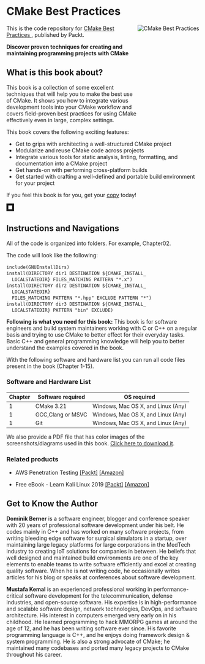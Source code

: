 # CMake Best Practices 

<a href="https://www.packtpub.com/product/cmake-best-practices/9781803239729?utm_source=github&utm_medium=repository&utm_campaign="><img src="https://static.packt-cdn.com/products/9781803239729/cover/smaller" alt="CMake Best Practices " height="256px" align="right"></a>

This is the code repository for [CMake Best Practices ](https://www.packtpub.com/product/cmake-best-practices/9781803239729?utm_source=github&utm_medium=repository&utm_campaign=), published by Packt.

**Discover proven techniques for creating and maintaining programming projects with CMake**

## What is this book about?
This book is a collection of some excellent techniques that will help you to make the best use of CMake. It shows you how to integrate various development tools into your CMake workflow and covers field-proven best practices for using CMake effectively even in large, complex settings.

This book covers the following exciting features:

* Get to grips with architecting a well-structured CMake project
* Modularize and reuse CMake code across projects
* Integrate various tools for static analysis, linting, formatting, and documentation into a CMake project
* Get hands-on with performing cross-platform builds
* Get started with crafting a well-defined and portable build environment for your project



If you feel this book is for you, get your [copy](https://www.amazon.com/dp/1803239727) today!

<a href="https://www.packtpub.com/?utm_source=github&utm_medium=banner&utm_campaign=GitHubBanner"><img src="https://raw.githubusercontent.com/PacktPublishing/GitHub/master/GitHub.png" 
alt="https://www.packtpub.com/" border="5" /></a>

## Instructions and Navigations
All of the code is organized into folders. For example, Chapter02.

The code will look like the following:
```
include(GNUInstallDirs)
install(DIRECTORY dir1 DESTINATION ${CMAKE_INSTALL_
  LOCALSTATEDIR} FILES_MATCHING PATTERN "*.x")
install(DIRECTORY dir2 DESTINATION ${CMAKE_INSTALL_
  LOCALSTATEDIR}
  FILES_MATCHING PATTERN "*.hpp" EXCLUDE PATTERN "*")
install(DIRECTORY dir3 DESTINATION ${CMAKE_INSTALL_
  LOCALSTATEDIR} PATTERN "bin" EXCLUDE)
```

**Following is what you need for this book:**
This book is for software engineers and build system maintainers working with C or C++ on a regular basis and trying to use CMake to better effect for their everyday tasks. Basic C++ and general programming knowledge will help you to better understand the examples covered in the book.

With the following software and hardware list you can run all code files present in the book (Chapter 1-15).
### Software and Hardware List
| Chapter | Software required | OS required |
| -------- | ------------------------------------ | ----------------------------------- |
| 1 | CMake 3.21 | Windows, Mac OS X, and Linux (Any) |
| 1 | GCC,Clang or MSVC | Windows, Mac OS X, and Linux (Any) |
| 1 | Git | Windows, Mac OS X, and Linux (Any) |


We also provide a PDF file that has color images of the screenshots/diagrams used in this book. [Click here to download it](https://static.packt-cdn.com/downloads/9781803239729_ColorImages.pdf).

### Related products
* AWS Penetration Testing  [[Packt]](https://www.packtpub.com/product/aws-penetration-testing/9781839216923?utm_source=github&utm_medium=repository&utm_campaign=) [[Amazon]](https://www.amazon.com/dp/1839216921)

* Free eBook - Learn Kali Linux 2019 [[Packt]](https://www.packtpub.com/free-ebook/learn-kali-linux-2019/9781789611809?utm_source=github&utm_medium=repository&utm_campaign=) [[Amazon]](https://www.amazon.com/dp/1789611806)



## Get to Know the Author
**Dominik Berner**
is a software engineer, blogger and conference speaker with 20 years of professional software development under his belt. He codes mainly in C++ and has worked on many software projects, from writing bleeding edge software for surgical simulators in a startup, over maintaining large legacy platforms for large corporations in the MedTech industry to creating IoT solutions for companies in between. He beliefs that well designed and maintained build environments are one of the key elements to enable teams to write software efficiently and excel at creating quality software. When he is not writing code, he occasionally writes articles for his blog or speaks at conferences about software development.

**Mustafa Kemal**
is an experienced professional working in performance-critical software development for the telecommunication, defense industries, and open-source software. His expertise is in high-performance and scalable software design, network technologies, DevOps, and software architecture. His interest in computers emerged very early on in his childhood. He learned programming to hack MMORPG games at around the age of 12, and he has been writing software ever since. His favorite programming language is C++, and he enjoys doing framework design & system programming. He is also a strong advocate of CMake; he maintained many codebases and ported many legacy projects to CMake throughout his career.


